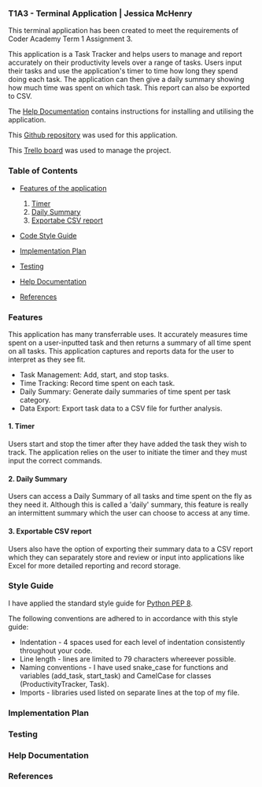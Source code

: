 ### T1A3 - Terminal Application | Jessica McHenry

This terminal application has been created to meet the requirements of Coder Academy Term 1 Assignment 3.

This application is a Task Tracker and helps users to manage and report accurately on their productivity levels over a range of tasks. Users input their tasks and use the application's timer to time how long they spend doing each task. The application can then give a daily summary showing how much time was spent on which task. This report can also be exported to CSV.

The [Help Documentation]() contains instructions for installing and utilising the application.

This [Github repository](https://github.com/mchjess/t1a3python) was used for this application.

This [Trello board](https://trello.com/b/tQ73kRWU/implementation-plan) was used to manage the project.

### Table of Contents

* [Features of the application](#features)
    1. [Timer](#1-timer)
    2. [Daily Summary](#2-daily-summary)
    3. [Exportabe CSV report](#3-exportable-csv-report)

* [Code Style Guide](#style-guide)
* [Implementation Plan](#implementation-plan)
* [Testing](#testing)
* [Help Documentation](#help-documentation)
* [References](#references)

### Features

This application has many transferrable uses. It accurately measures time spent on a user-inputted task and then returns a summary of all time spent on all tasks. This application captures and reports data for the user to interpret as they see fit.

* Task Management: Add, start, and stop tasks.
* Time Tracking: Record time spent on each task.
* Daily Summary: Generate daily summaries of time spent per task category.
* Data Export: Export task data to a CSV file for further analysis.

#### 1. Timer

Users start and stop the timer after they have added the task they wish to track. The application relies on the user to initiate the timer and they must input the correct commands.

#### 2. Daily Summary

Users can access a Daily Summary of all tasks and time spent on the fly as they need it. Although this is called a 'daily' summary, this feature is really an intermittent summary which the user can choose to access at any time.

#### 3. Exportable CSV report

Users also have the option of exporting their summary data to a CSV report which they can separately store and review or input into applications like Excel for more detailed reporting and record storage.

### Style Guide

I have applied the standard style guide for [Python PEP 8](https://peps.python.org/pep-0008/).

The following conventions are adhered to in accordance with this style guide:

* Indentation - 4 spaces used for each level of indentation consistently throughout your code.
* Line length - lines are limited to 79 characters whereever possible.
* Naming conventions - I have used snake_case for functions and variables (add_task, start_task) and CamelCase for classes (ProductivityTracker, Task).
* Imports - libraries used listed on separate lines at the top of my file.

### Implementation Plan

### Testing

### Help Documentation

### References



